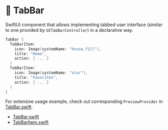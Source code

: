 # 🧩 TabBar

SwiftUI component that allows implementing tabbed user interface (similar to one provided by `UITabBarController`) in a declarative way.

```swift
TabBar {
  TabBarItem(
    icon: Image(systemName: "house.fill"),
    title: "Home",
    action: { ... }
  )
  TabBarItem(
    icon: Image(systemName: "star"),
    title: "Favorites",
    action: { ... }
  )
}
```

For extensive usage example, check out corresponding `PreviewProvider` in [TabBar.swift](TabBar.swift).

- [TabBar.swift](TabBar.swift)
- [TabBarItem.swift](TabBarItem.swift)

